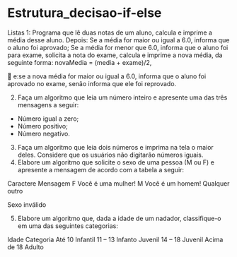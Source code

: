 # Estrutura_decisao-if-else
Listas 1:
Programa que lê duas notas de um aluno, calcula e imprime a média desse aluno. Depois:
Se a média for maior ou igual a 6.0, informa que o aluno foi aprovado;
Se a média for menor que 6.0, informa que o aluno foi para exame, solicita a nota do
exame, calcula e imprime a nova média, da seguinte forma:
novaMedia = (media + exame)/2,

 e:se a nova média for maior ou igual a 6.0, informa que o aluno foi aprovado
no exame, senão informa que ele foi reprovado.

2. Faça um algoritmo que leia um número inteiro e apresente uma das três mensagens a
seguir:
- Número igual a zero;
- Número positivo;
- Número negativo.
3. Faça um algoritmo que leia dois números e imprima na tela o maior deles.
Considere que os usuários não digitarão números iguais.
4. Elabore um algoritmo que solicite o sexo de uma pessoa (M ou F) e apresente a
mensagem de acordo com a tabela a seguir:

Caractere Mensagem
F Você é uma
mulher!
M Você é um homem!
Qualquer
outro

Sexo inválido

5. Elabore um algoritmo que, dada a idade de um nadador, classifique-o em uma das
seguintes categorias:

Idade Categoria
Até 10 Infantil
11 – 13 Infanto Juvenil
14 – 18 Juvenil
Acima de 18 Adulto
